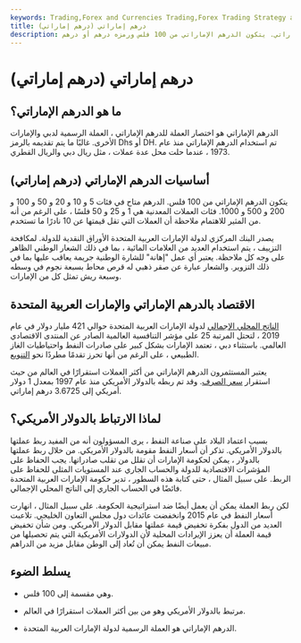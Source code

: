 ```yaml
---
keywords: Trading,Forex and Currencies Trading,Forex Trading Strategy and Education,Strategy and Education
title: درهم إماراتي (درهم إماراتي)
description: العملة المختصرة للدرهم الإماراتي هي الدرهم الإماراتي. يتكون الدرهم الإماراتي من 100 فلس ورمزه درهم أو درهم.
---
```


# درهم إماراتي (درهم إماراتي)
## ما هو الدرهم الإماراتي؟

الدرهم الإماراتي هو اختصار العملة للدرهم الإماراتي ، العملة الرسمية لدبي والإمارات الأخرى. غالبًا ما يتم تقديمه بالرمز Dhs أو DH. تم استخدام الدرهم الإماراتي منذ عام 1973 ، عندما حلت محل عدة عملات ، مثل ريال دبي والريال القطري.

## أساسيات الدرهم الإماراتي (درهم إماراتي)

يتكون الدرهم الإماراتي من 100 فلس. الدرهم متاح في فئات 5 و 10 و 20 و 50 و 100 و 200 و 500 و 1000. فئات العملات المعدنية هي 1 و 25 و 50 فلسًا ، على الرغم من أنه من المثير للاهتمام ملاحظة أن العملات التي تقل قيمتها عن 10 نادرًا ما تستخدم.

يصدر البنك المركزي لدولة الإمارات العربية المتحدة الأوراق النقدية للدولة. لمكافحة التزييف ، يتم استخدام العديد من العلامات المائية ، بما في ذلك الشعار الوطني الظاهر على وجه كل ملاحظة. يعتبر أي عمل "إهانة" للشارة الوطنية جريمة يعاقب عليها بما في ذلك التزوير. والشعار عبارة عن صقر ذهبي له قرص محاط بسبعة نجوم في وسطه وسبعة ريش تمثل كل من الإمارات.

## الاقتصاد بالدرهم الإماراتي والإمارات العربية المتحدة

[الناتج المحلي الإجمالي](/gdp) لدولة الإمارات العربية المتحدة حوالي 421 مليار دولار في عام 2019 ، لتحتل المرتبة 25 على مؤشر التنافسية العالمية الصادر عن المنتدى الاقتصادي العالمي. باستثناء دبي ، تعتمد الإمارات بشكل كبير على صادرات النفط واحتياطيات الغاز الطبيعي ، على الرغم من أنها تحرز تقدمًا مطردًا نحو [التنويع](/diversification).

يعتبر المستثمرون الدرهم الإماراتي من أكثر العملات استقرارًا في العالم من حيث استقرار [سعر الصرف](/exchangerate). وقد تم ربطه بالدولار الأمريكي منذ عام 1997 بمعدل 1 دولار أمريكي إلى 3.6725 درهم إماراتي.

## لماذا الارتباط بالدولار الأمريكي؟

بسبب اعتماد البلاد على صناعة النفط ، يرى المسؤولون أنه من المفيد ربط عملتها بالدولار الأمريكي. تذكر أن أسعار النفط مقومة بالدولار الأمريكي. من خلال ربط عملتها بالدولار ، يمكن لحكومة الإمارات أن تقلل من تقلب صادراتها. يجب الحفاظ على المؤشرات الاقتصادية للدولة والحساب الجاري عند المستويات المثلى للحفاظ على الربط. على سبيل المثال ، حتى كتابة هذه السطور ، تدير حكومة الإمارات العربية المتحدة فائضًا في الحساب الجاري إلى الناتج المحلي الإجمالي.

لكن ربط العملة يمكن أن يعمل أيضًا ضد استراتيجية الحكومة. على سبيل المثال ، انهارت أسعار النفط في عام 2015 وانخفضت عائدات دول مجلس التعاون الخليجي. تلاعبت العديد من الدول بفكرة تخفيض قيمة عملتها مقابل الدولار الأمريكي. ومن شأن تخفيض قيمة العملة أن يعزز الإيرادات المحلية لأن الدولارات الأمريكية التي يتم تحصيلها من مبيعات النفط يمكن أن تُعاد إلى الوطن مقابل مزيد من الدراهم.

## يسلط الضوء

- وهي مقسمة إلى 100 فلس.

- مرتبط بالدولار الأمريكي وهو من بين أكثر العملات استقرارًا في العالم.

- الدرهم الإماراتي هو العملة الرسمية لدولة الإمارات العربية المتحدة.

